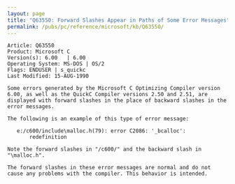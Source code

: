```yaml
---
layout: page
title: "Q63550: Forward Slashes Appear in Paths of Some Error Messages"
permalink: /pubs/pc/reference/microsoft/kb/Q63550/
---
```


	Article: Q63550
	Product: Microsoft C
	Version(s): 6.00   | 6.00
	Operating System: MS-DOS | OS/2
	Flags: ENDUSER | s_quickc
	Last Modified: 15-AUG-1990
	
	Some errors generated by the Microsoft C Optimizing Compiler version
	6.00, as well as the QuickC Compiler versions 2.50 and 2.51, are
	displayed with forward slashes in the place of backward slashes in the
	error messages.
	
	The following is an example of this type of error message:
	
	   e:/c600/include\malloc.h(79): error C2086: '_bcalloc':
	       redefinition
	
	Note the forward slashes in "/c600/" and the backward slash in
	"\malloc.h".
	
	The forward slashes in these error messages are normal and do not
	cause any problems with the compiler. This behavior is intended.
